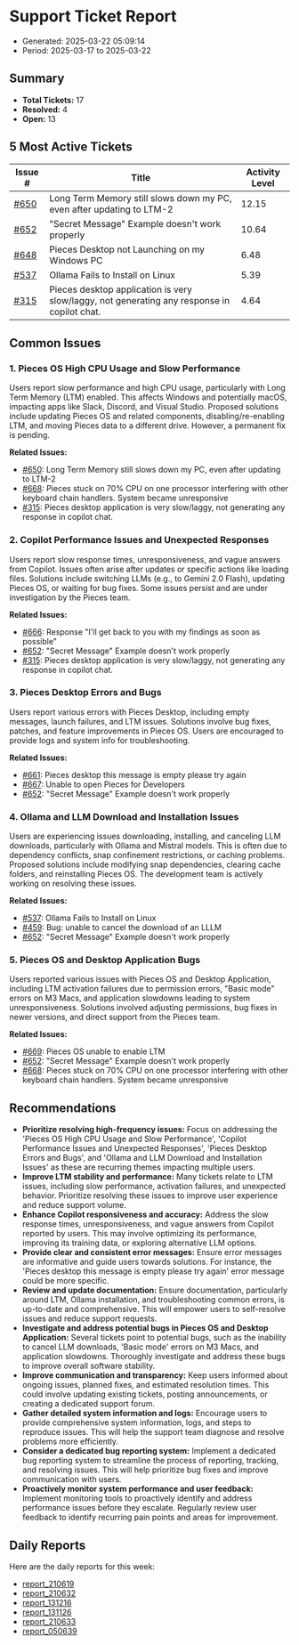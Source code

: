 # Support Ticket Report
- Generated: 2025-03-22 05:09:14
- Period: 2025-03-17 to 2025-03-22

## Summary
- **Total Tickets:** 17
- **Resolved:** 4
- **Open:** 13

## 5 Most Active Tickets
| Issue # | Title | Activity Level |
|---------|-------|----------------|
| [#650](https://github.com/pieces-app/support/issues/650) | Long Term Memory still slows down my PC, even after updating to LTM-2 | 12.15 |
| [#652](https://github.com/pieces-app/support/issues/652) | "Secret Message" Example doesn't work properly | 10.64 |
| [#648](https://github.com/pieces-app/support/issues/648) | Pieces Desktop not Launching on my Windows PC | 6.48 |
| [#537](https://github.com/pieces-app/support/issues/537) | Ollama Fails to Install on Linux | 5.39 |
| [#315](https://github.com/pieces-app/support/issues/315) | Pieces desktop application is very slow/laggy, not generating any response in copilot chat. | 4.64 |

## Common Issues
### 1. Pieces OS High CPU Usage and Slow Performance
Users report slow performance and high CPU usage, particularly with Long Term Memory (LTM) enabled. This affects Windows and potentially macOS, impacting apps like Slack, Discord, and Visual Studio. Proposed solutions include updating Pieces OS and related components, disabling/re-enabling LTM, and moving Pieces data to a different drive. However, a permanent fix is pending.

**Related Issues:**
- [#650](https://github.com/pieces-app/support/issues/650): Long Term Memory still slows down my PC, even after updating to LTM-2
- [#668](https://github.com/pieces-app/support/issues/668): Pieces stuck on 70% CPU on one processor interfering with other keyboard chain handlers. System became unresponsive
- [#315](https://github.com/pieces-app/support/issues/315): Pieces desktop application is very slow/laggy, not generating any response in copilot chat.

### 2. Copilot Performance Issues and Unexpected Responses
Users report slow response times, unresponsiveness, and vague answers from Copilot. Issues often arise after updates or specific actions like loading files. Solutions include switching LLMs (e.g., to Gemini 2.0 Flash), updating Pieces OS, or waiting for bug fixes. Some issues persist and are under investigation by the Pieces team.

**Related Issues:**
- [#666](https://github.com/pieces-app/support/issues/666): Response "I'll get back to you with my findings as soon as possible"
- [#652](https://github.com/pieces-app/support/issues/652): "Secret Message" Example doesn't work properly
- [#315](https://github.com/pieces-app/support/issues/315): Pieces desktop application is very slow/laggy, not generating any response in copilot chat.

### 3. Pieces Desktop Errors and Bugs
Users report various errors with Pieces Desktop, including empty messages, launch failures, and LTM issues. Solutions involve bug fixes, patches, and feature improvements in Pieces OS. Users are encouraged to provide logs and system info for troubleshooting.

**Related Issues:**
- [#661](https://github.com/pieces-app/support/issues/661): Pieces desktop this message is empty please try again
- [#667](https://github.com/pieces-app/support/issues/667): Unable to open Pieces for Developers
- [#652](https://github.com/pieces-app/support/issues/652): "Secret Message" Example doesn't work properly

### 4. Ollama and LLM Download and Installation Issues
Users are experiencing issues downloading, installing, and canceling LLM downloads, particularly with Ollama and Mistral models. This is often due to dependency conflicts, snap confinement restrictions, or caching problems. Proposed solutions include modifying snap dependencies, clearing cache folders, and reinstalling Pieces OS. The development team is actively working on resolving these issues.

**Related Issues:**
- [#537](https://github.com/pieces-app/support/issues/537): Ollama Fails to Install on Linux
- [#459](https://github.com/pieces-app/support/issues/459): Bug: unable to cancel the download of an LLLM
- [#652](https://github.com/pieces-app/support/issues/652): "Secret Message" Example doesn't work properly

### 5. Pieces OS and Desktop Application Bugs
Users reported various issues with Pieces OS and Desktop Application, including LTM activation failures due to permission errors, "Basic mode" errors on M3 Macs, and application slowdowns leading to system unresponsiveness. Solutions involved adjusting permissions, bug fixes in newer versions, and direct support from the Pieces team.

**Related Issues:**
- [#669](https://github.com/pieces-app/support/issues/669): Pieces OS unable to enable LTM
- [#652](https://github.com/pieces-app/support/issues/652): "Secret Message" Example doesn't work properly
- [#668](https://github.com/pieces-app/support/issues/668): Pieces stuck on 70% CPU on one processor interfering with other keyboard chain handlers. System became unresponsive


## Recommendations
- **Prioritize resolving high-frequency issues:** Focus on addressing the 'Pieces OS High CPU Usage and Slow Performance', 'Copilot Performance Issues and Unexpected Responses', 'Pieces Desktop Errors and Bugs', and 'Ollama and LLM Download and Installation Issues' as these are recurring themes impacting multiple users.
- **Improve LTM stability and performance:** Many tickets relate to LTM issues, including slow performance, activation failures, and unexpected behavior. Prioritize resolving these issues to improve user experience and reduce support volume.
- **Enhance Copilot responsiveness and accuracy:** Address the slow response times, unresponsiveness, and vague answers from Copilot reported by users. This may involve optimizing its performance, improving its training data, or exploring alternative LLM options.
- **Provide clear and consistent error messages:** Ensure error messages are informative and guide users towards solutions. For instance, the 'Pieces desktop this message is empty please try again' error message could be more specific.
- **Review and update documentation:** Ensure documentation, particularly around LTM, Ollama installation, and troubleshooting common errors, is up-to-date and comprehensive. This will empower users to self-resolve issues and reduce support requests.
- **Investigate and address potential bugs in Pieces OS and Desktop Application:** Several tickets point to potential bugs, such as the inability to cancel LLM downloads, 'Basic mode' errors on M3 Macs, and application slowdowns. Thoroughly investigate and address these bugs to improve overall software stability.
- **Improve communication and transparency:** Keep users informed about ongoing issues, planned fixes, and estimated resolution times. This could involve updating existing tickets, posting announcements, or creating a dedicated support forum.
- **Gather detailed system information and logs:** Encourage users to provide comprehensive system information, logs, and steps to reproduce issues. This will help the support team diagnose and resolve problems more efficiently.
- **Consider a dedicated bug reporting system:** Implement a dedicated bug reporting system to streamline the process of reporting, tracking, and resolving issues. This will help prioritize bug fixes and improve communication with users.
- **Proactively monitor system performance and user feedback:** Implement monitoring tools to proactively identify and address performance issues before they escalate. Regularly review user feedback to identify recurring pain points and areas for improvement.

## Daily Reports
Here are the daily reports for this week:

- [report_210619](daily/2025-03-18/report_210619.md)
- [report_210632](daily/2025-03-19/report_210632.md)
- [report_131216](daily/2025-03-19/report_131216.md)
- [report_131126](daily/2025-03-20/report_131126.md)
- [report_210633](daily/2025-03-20/report_210633.md)
- [report_050639](daily/2025-03-22/report_050639.md)
